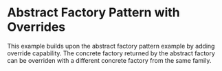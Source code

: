 Abstract Factory Pattern with Overrides
=======================================

This example builds upon the abstract factory pattern example by
adding override capability. The concrete factory returned by the
abstract factory can be overriden with a different concrete factory
from the same family.
